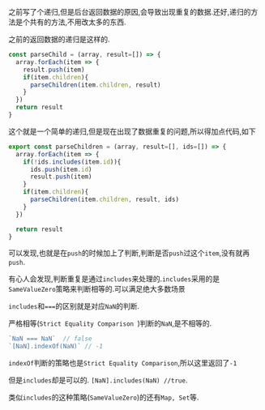 之前写了个递归,但是后台返回数据的原因,会导致出现重复的数据.还好,递归的方法是个共有的方法,不用改太多的东西.

之前的返回数据的递归是这样的.
```javascript
const parseChild = (array, result=[]) => {
  array.forEach(item => {
    result.push(item)
    if(item.children){
      parseChildren(item.children, result)
    }
  })
  return result
}
```
这个就是一个简单的递归,但是现在出现了数据重复的问题,所以得加点代码,如下

```javascript
export const parseChildren = (array, result=[], ids=[]) => {
  array.forEach(item => {
    if(!ids.includes(item.id)){
      ids.push(item.id)
      result.push(item)
    }
    if(item.children){
      parseChildren(item.children, result, ids)
    }
  })

  return result
}

```
可以发现,也就是在`push`的时候加上了判断,判断是否`push`过这个`item`,没有就再`push`.

有心人会发现,判断重复是通过`includes`来处理的.`includes`采用的是`SameValueZero`策略来判断相等的.可以满足绝大多数场景

`includes`和`===`的区别就是对应`NaN`的判断.

严格相等(`Strict Equality Comparison `)判断的`NaN`,是不相等的.

```javascript
`NaN === NaN`  // false
`[NaN].indexOf(NaN)` // -1
```
`indexOf`判断的策略也是`Strict Equality Comparison`,所以这里返回了`-1`

但是`includes`却是可以的.
`[NaN].includes(NaN) //true`.

类似`includes`的这种策略(`SameValueZero`)的还有`Map, Set`等.
